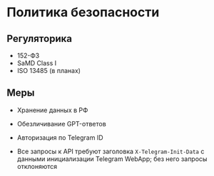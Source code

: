 # Политика безопасности

## Регуляторика
- 152-ФЗ
- SaMD Class I
- ISO 13485 (в планах)

## Меры
- Хранение данных в РФ
- Обезличивание GPT-ответов
- Авторизация по Telegram ID

- Все запросы к API требуют заголовка `X-Telegram-Init-Data` с данными
  инициализации Telegram WebApp; без него запросы отклоняются

